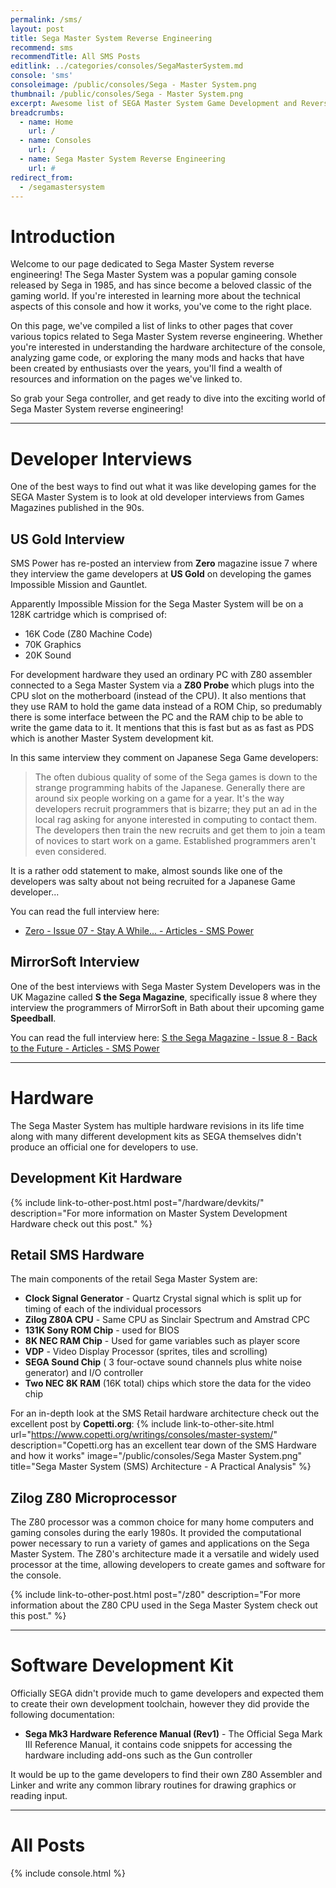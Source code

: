 ```yaml
---
permalink: /sms/
layout: post
title: Sega Master System Reverse Engineering
recommend: sms
recommendTitle: All SMS Posts
editlink: ../categories/consoles/SegaMasterSystem.md
console: 'sms'
consoleimage: /public/consoles/Sega - Master System.png
thumbnail: /public/consoles/Sega - Master System.png
excerpt: Awesome list of SEGA Master System Game Development and Reverse Engineering information
breadcrumbs:
  - name: Home
    url: /
  - name: Consoles
    url: /
  - name: Sega Master System Reverse Engineering
    url: #
redirect_from:
  - /segamastersystem
---
```


# Introduction
Welcome to our page dedicated to Sega Master System reverse engineering! The Sega Master System was a popular gaming console released by Sega in 1985, and has since become a beloved classic of the gaming world. If you're interested in learning more about the technical aspects of this console and how it works, you've come to the right place. 

On this page, we've compiled a list of links to other pages that cover various topics related to Sega Master System reverse engineering. Whether you're interested in understanding the hardware architecture of the console, analyzing game code, or exploring the many mods and hacks that have been created by enthusiasts over the years, you'll find a wealth of resources and information on the pages we've linked to. 

So grab your Sega controller, and get ready to dive into the exciting world of Sega Master System reverse engineering!

---
# Developer Interviews
One of the best ways to find out what it was like developing games for the SEGA Master System is to look at old developer interviews from Games Magazines published in the 90s.

## US Gold Interview
SMS Power has re-posted an interview from **Zero** magazine issue 7 where they interview the game developers at **US Gold** on developing the games Impossible Mission and Gauntlet.

Apparently Impossible Mission for the Sega Master System will be on a 128K cartridge which is comprised of:
* 16K Code (Z80 Machine Code)
* 70K Graphics
* 20K Sound

For development hardware they used an ordinary PC with Z80 assembler connected to a Sega Master System via a **Z80 Probe** which plugs into the CPU slot on the motherboard (instead of the CPU). It also mentions that they use RAM to hold the game data instead of a ROM Chip, so predumably there is some interface between the PC and the RAM chip to be able to write the game data to it. It mentions that this is fast but as as fast as PDS which is another Master System development kit.

In this same interview they comment on Japanese Sega Game developers:
> The often dubious quality of some of the Sega games is down to the strange programming habits of the Japanese. Generally there are around six people working on a game for a year. It's the way developers recruit programmers that is bizarre; they put an ad in the local rag asking for anyone interested in computing to contact them. The developers then train the new recruits and get them to join a team of novices to start work on a game. Established programmers aren't even considered.

It is a rather odd statement to make, almost sounds like one of the developers was salty about not being recruited for a Japanese Game developer...

You can read the full interview here:
* [Zero - Issue 07 - Stay A While... - Articles - SMS Power](https://www.smspower.org/Articles/Zero-Issue07-StayAWhile)

## MirrorSoft Interview
One of the best interviews with Sega Master System Developers was in the UK Magazine called **S the Sega Magazine**, specifically issue 8 where they interview the programmers of MirrorSoft in Bath about their upcoming game **Speedball**.

You can read the full interview here:
[S the Sega Magazine - Issue 8 - Back to the Future - Articles - SMS Power](https://www.smspower.org/Articles/STheSegaMagazine-Issue8-BackToTheFuture)

---
# Hardware
The Sega Master System has multiple hardware revisions in its life time along with many different development kits as SEGA themselves didn't produce an official one for developers to use.

## Development Kit Hardware
{% include link-to-other-post.html post="/hardware/devkits/" description="For more information on Master System Development Hardware check out this post." %}

## Retail SMS Hardware
The main components of the retail Sega Master System are:
* **Clock Signal Generator** - Quartz Crystal signal which is split up for timing of each of the individual processors
* **Zilog Z80A CPU** - Same CPU as Sinclair Spectrum and Amstrad CPC
* **131K Sony ROM Chip** - used for BIOS
* **8K NEC RAM Chip** - Used for game variables such as player score
* **VDP** - Video Display Processor (sprites, tiles and scrolling)
* **SEGA Sound Chip** ( 3 four-octave sound channels plus white noise generator) and I/O controller
* **Two NEC 8K RAM** (16K total) chips which store the data for the video chip

For an in-depth look at the SMS Retail hardware architecture check out the excellent post by **Copetti.org**:
{% include link-to-other-site.html url="https://www.copetti.org/writings/consoles/master-system/" description="Copetti.org has an excellent tear down of the SMS Hardware and how it works" image="/public/consoles/Sega Master System.png" title="Sega Master System (SMS) Architecture - A Practical Analysis" %}

## Zilog Z80 Microprocessor
The Z80 processor was a common choice for many home computers and gaming consoles during the early 1980s. It provided the computational power necessary to run a variety of games and applications on the Sega Master System. The Z80's architecture made it a versatile and widely used processor at the time, allowing developers to create games and software for the console.

{% include link-to-other-post.html post="/z80" description="For more information about the Z80 CPU used in the Sega Master System check out this post." %}

---
# Software Development Kit
Officially SEGA didn't provide much to game developers and expected them to create their own development toolchain, however they did provide the following documentation:
* **Sega Mk3 Hardware Reference Manual (Rev1)** - The Official Sega Mark III Reference Manual, it contains code snippets for accessing the hardware including add-ons such as the Gun controller

It would be up to the game developers to find their own Z80 Assembler and Linker and write any common library routines for drawing graphics or reading input.

---
# All Posts

<div>

{% include console.html %}
  
</div>
